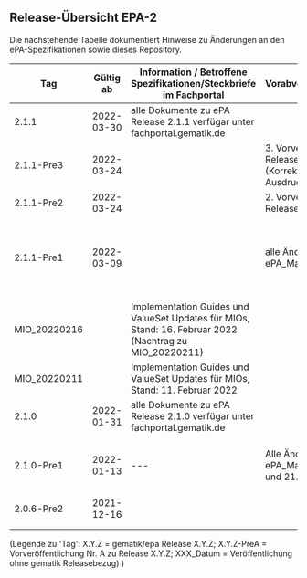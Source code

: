 ## Release-Übersicht EPA-2

Die nachstehende Tabelle dokumentiert Hinweise zu Änderungen an den ePA-Spezifikationen sowie dieses Repository.<br/>


| Tag | Gültig ab | Information / Betroffene Spezifikationen/Steckbriefe im Fachportal | Vorabveröffentlichungen | Betroffene GitHub-Artefakte |
|---|---|---|---|---|
|2.1.1|2022-03-30|alle Dokumente zu ePA Release 2.1.1 verfügar unter fachportal.gematik.de|| keine Änderung gegenüber 2.1.1-Pre3|
|2.1.1-Pre3|2022-03-24||3. Vorveröffentlichung zu Release 2.1.1</br> (Korrektur des regulären Ausdrucks UserAgents)| - [AuthorizationService.xsd](src/schema/fd/phr/AuthorizationService.xsd)|
|2.1.1-Pre2|2022-03-24||2. Vorveröffentlichung zu Release 2.1.1| - [hcp-policy-definition.xml](src/policies/hcp-policy-definition.xml)<br/> - [AuthorizationService.xsd](src/schema/fd/phr/AuthorizationService.xsd)|
|2.1.1-Pre1|2022-03-09||alle Änderungen gemäß ePA_Maintenance 22.1| - [vs-format-code.xml](src/vocabulary/value_sets/vs-format-code.xml)<br/> - [KeyManagementService.wsdl](src/schema/fd/phr/KeyManagementService.wsdl)<br/> - [KeyManagementService.xsd](src/schema/fd/phr/KeyManagementService.xsd)<br/> - [AuthenticationService.xsd](src/schema/fd/phr/AuthenticationService.xsd)<br/> - [AuthorizationService.xsd](src/schema/fd/phr/AuthorizationService.xsd)<br/> - [AccountManagementService.xsd](src/schema/fd/phr/AccountManagementService.xsd)|
|MIO_20220216||Implementation Guides und ValueSet Updates für MIOs, Stand: 16. Februar 2022<br/>(Nachtrag zu MIO_20220211) || - [ig-prescription_V_1_0_2.json](src/implementation_guides/ig-prescription_V_1_0_2.json)<br/> - [vs-format-code.xml](src/vocabulary/value_sets/vs-format-code.xml)
|MIO_20220211||Implementation Guides und ValueSet Updates für MIOs, Stand: 11. Februar 2022 || - [implemenation_guides](src/implementation_guides)<br/> - [value_sets](src/vocabulary/value_sets)
|2.1.0|2022-01-31|alle Dokumente zu ePA Release 2.1.0 verfügar unter fachportal.gematik.de|| - [request.xml](samples/ePA%202%20Beispielnachrichten%20PS%20-%20Konnektor/requestFacilityAuthorization/request.xml)<br/> - [response.xml](samples/ePA%202%20Beispielnachrichten%20PS%20-%20Konnektor/requestFacilityAuthorization/response.xml)<br/> - [berechtigungskonzept.adoc](docs/berechtigungskonzept.adoc)|
|2.1.0-Pre1|2022-01-13|---|Alle Änderungen gemäß ePA_Maintenance 21.4 und 21.5| - [healthcare-security-audit.xsd](src/schema/ext/IHE/healthcare-security-audit.xsd)<br/>- [AccountManagementService.xsd](src/schema/fd/phr/AccountManagementService.xsd) <br/>- [AuthenticationService.xsd](src/schema/fd/phr/AuthenticationService.xsd)<br/>- [AuthorizationService.xsd](src/schema/fd/phr/AuthorizationService.xsd)|
| 2.0.6-Pre2 | 2021-12-16 |  |  | - [KBV_PR_MIO_CMR_Practitioner](src/implementation_guides/KBV_PR_MIO_CMR_Practitioner_Dummy_Value.xml) |
|  |  |  |  |  |
|  |  |  |  |  |



(Legende zu 'Tag': X.Y.Z = gematik/epa Release X.Y.Z;   X.Y.Z-PreA = Vorveröffentlichung Nr. A zu Release X.Y.Z;   XXX_Datum = Veröffentlichung ohne gematik Releasebezug) )
